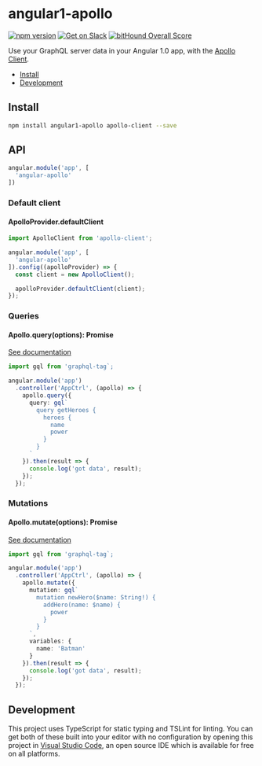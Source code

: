 # angular1-apollo

[![npm version](https://badge.fury.io/js/angular1-apollo.svg)](https://badge.fury.io/js/angular1-apollo)
[![Get on Slack](https://img.shields.io/badge/slack-join-orange.svg)](http://www.apollostack.com/#slack)
[![bitHound Overall Score](https://www.bithound.io/github/apollostack/angular1-apollo/badges/score.svg)](https://www.bithound.io/github/apollostack/angular1-apollo)

Use your GraphQL server data in your Angular 1.0 app, with the [Apollo Client](https://github.com/apollostack/apollo-client).

- [Install](#install)
- [Development](#development)

## Install

```bash
npm install angular1-apollo apollo-client --save
```

## API

```ts
angular.module('app', [
  'angular-apollo'
])
```

### Default client
#### ApolloProvider.defaultClient


```ts
import ApolloClient from 'apollo-client';

angular.module('app', [
  'angular-apollo'
]).config((apolloProvider) => {
  const client = new ApolloClient();

  apolloProvider.defaultClient(client);
});
```

### Queries
#### Apollo.query(options): Promise<ApolloQueryResult>

[See documentation](http://dev.apollodata.com/core/apollo-client-api.html#ApolloClient.query)

```ts
import gql from 'graphql-tag`;

angular.module('app')
  .controller('AppCtrl', (apollo) => {
    apollo.query({
      query: gql`
        query getHeroes {
          heroes {
            name
            power
          }
        }
      `
    }).then(result => {
      console.log('got data', result);
    });
  });
```

### Mutations
#### Apollo.mutate(options): Promise<ApolloQueryResult>

[See documentation](http://dev.apollodata.com/core/apollo-client-api.html#ApolloClient\.mutate)

```ts
import gql from 'graphql-tag`;

angular.module('app')
  .controller('AppCtrl', (apollo) => {
    apollo.mutate({
      mutation: gql`
        mutation newHero($name: String!) {
          addHero(name: $name) {
            power
          }
        }
      `,
      variables: {
        name: 'Batman'
      }
    }).then(result => {
      console.log('got data', result);
    });
  });
```

## Development

This project uses TypeScript for static typing and TSLint for linting. You can get both of these built into your editor with no configuration by opening this project in [Visual Studio Code](https://code.visualstudio.com/), an open source IDE which is available for free on all platforms.